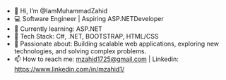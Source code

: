 - 👋 Hi, I’m @IamMuhammadZahid
- 💻 Software Engineer | Aspiring ASP.NETDeveloper
- 🌱 Currently learning: ASP.NET
- 🔧 Tech Stack: C#, .NET, BOOTSTRAP, HTML/CSS
- 🚀 Passionate about: Building scalable web applications, exploring new technologies, and solving complex problems.
- 📫 How to reach me: mzahid1725@gmail.com | Linkedin: https://www.linkedin.com/in/mzahid1/

<!---
IamMuhammadZahid/IamMuhammadZahid is a ✨ special ✨ repository because its `README.md` (this file) appears on your GitHub profile.
You can click the Preview link to take a look at your changes.
--->
